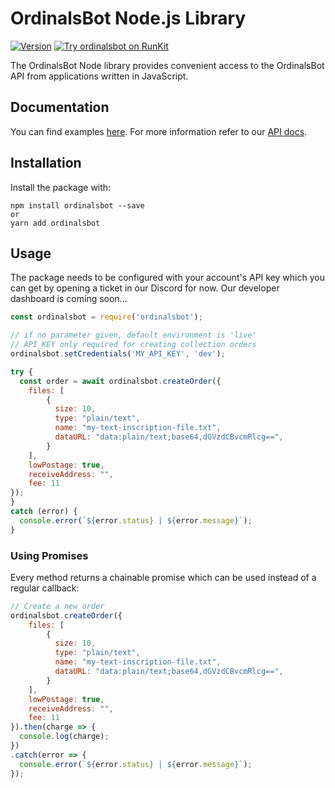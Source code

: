 # OrdinalsBot Node.js Library

[![Version](https://img.shields.io/npm/v/ordinalsbot.svg)](https://www.npmjs.org/package/ordinalsbot)
[![Try ordinalsbot on RunKit](https://badge.runkitcdn.com/ordinalsbot.svg)](https://npm.runkit.com/ordinalsbot)

The OrdinalsBot Node library provides convenient access to the OrdinalsBot API from
applications written in JavaScript.

## Documentation

You can find examples [here](examples/example.js). For more information refer to our [API docs](https://docs.ordinalsbot.com).

## Installation

Install the package with:

    npm install ordinalsbot --save
    or
    yarn add ordinalsbot

## Usage

The package needs to be configured with your account's API key which you can get by opening a ticket in our Discord for now. Our developer dashboard is coming soon...

``` js
const ordinalsbot = require('ordinalsbot');

// if no parameter given, default environment is 'live'
// API_KEY only required for creating collection orders
ordinalsbot.setCredentials('MY_API_KEY', 'dev'); 

try {
  const order = await ordinalsbot.createOrder({
    files: [
        {
          size: 10,
          type: "plain/text",
          name: "my-text-inscription-file.txt",
          dataURL: "data:plain/text;base64,dGVzdCBvcmRlcg==",
        }
    ],
    lowPostage: true,
    receiveAddress: "",
    fee: 11
});
}
catch (error) {
  console.error(`${error.status} | ${error.message}`);
}
```

### Using Promises

Every method returns a chainable promise which can be used instead of a regular
callback:

```js
// Create a new order
ordinalsbot.createOrder({
    files: [
        {
          size: 10,
          type: "plain/text",
          name: "my-text-inscription-file.txt",
          dataURL: "data:plain/text;base64,dGVzdCBvcmRlcg==",
        }
    ],
    lowPostage: true,
    receiveAddress: "",
    fee: 11
}).then(charge => {
  console.log(charge);
})
.catch(error => {
  console.error(`${error.status} | ${error.message}`);
});
```
